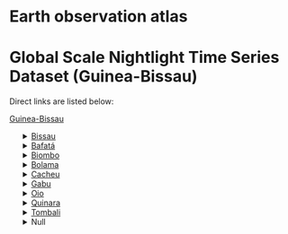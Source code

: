 # Earth observation atlas
 # Global Scale Nightlight Time Series Dataset (Guinea-Bissau)
Direct links are listed below:

<a href="https://eoatlas-nightlight.s3.amazonaws.com/eoatlas-monthly-nightlight-00078.csv">Guinea-Bissau</a>
<ul>
<details>
<summary><a href="https://eoatlas-nightlight.s3.amazonaws.com/eoatlas-monthly-nightlight-01361.csv">Bissau</a></summary>
<ul>
<ol>
<li><a href="https://eoatlas-nightlight.s3.amazonaws.com/eoatlas-monthly-nightlight-25647.csv">Bissau Autonomous Sector</a></li></ul>
</ol>
</details>
<details>
<summary><a href="https://eoatlas-nightlight.s3.amazonaws.com/eoatlas-monthly-nightlight-01362.csv">Bafatá</a></summary>
<ul>
<ol>
<li><a href="https://eoatlas-nightlight.s3.amazonaws.com/eoatlas-monthly-nightlight-25610.csv">Setor de Bafata</a></li><li><a href="https://eoatlas-nightlight.s3.amazonaws.com/eoatlas-monthly-nightlight-25611.csv">Setor de Bambadinca</a></li><li><a href="https://eoatlas-nightlight.s3.amazonaws.com/eoatlas-monthly-nightlight-25624.csv">Contuboel</a></li><li><a href="https://eoatlas-nightlight.s3.amazonaws.com/eoatlas-monthly-nightlight-25629.csv">Setor de Galomaro</a></li><li><a href="https://eoatlas-nightlight.s3.amazonaws.com/eoatlas-monthly-nightlight-25630.csv">Setor de Gamamundo</a></li><li><a href="https://eoatlas-nightlight.s3.amazonaws.com/eoatlas-monthly-nightlight-25643.csv">Setor de Xitole</a></li></ul>
</ol>
</details>
<details>
<summary><a href="https://eoatlas-nightlight.s3.amazonaws.com/eoatlas-monthly-nightlight-01363.csv">Biombo</a></summary>
<ul>
<ol>
<li><a href="https://eoatlas-nightlight.s3.amazonaws.com/eoatlas-monthly-nightlight-25636.csv">Setor de Prabis</a></li><li><a href="https://eoatlas-nightlight.s3.amazonaws.com/eoatlas-monthly-nightlight-25638.csv">Setor de Quinh</a></li><li><a href="https://eoatlas-nightlight.s3.amazonaws.com/eoatlas-monthly-nightlight-25639.csv">Setor de Safim</a></li></ul>
</ol>
</details>
<details>
<summary><a href="https://eoatlas-nightlight.s3.amazonaws.com/eoatlas-monthly-nightlight-01364.csv">Bolama</a></summary>
<ul>
<ol>
</ul>
</ol>
</details>
<details>
<summary><a href="https://eoatlas-nightlight.s3.amazonaws.com/eoatlas-monthly-nightlight-01365.csv">Cacheu</a></summary>
<ul>
<ol>
<li><a href="https://eoatlas-nightlight.s3.amazonaws.com/eoatlas-monthly-nightlight-25609.csv">Setor de Boe</a></li><li><a href="https://eoatlas-nightlight.s3.amazonaws.com/eoatlas-monthly-nightlight-25613.csv">Setor de Bigene</a></li><li><a href="https://eoatlas-nightlight.s3.amazonaws.com/eoatlas-monthly-nightlight-25618.csv">Setor de Bula</a></li><li><a href="https://eoatlas-nightlight.s3.amazonaws.com/eoatlas-monthly-nightlight-25619.csv">Setor de Cacheu</a></li><li><a href="https://eoatlas-nightlight.s3.amazonaws.com/eoatlas-monthly-nightlight-25621.csv">Setor de Caiv</a></li><li><a href="https://eoatlas-nightlight.s3.amazonaws.com/eoatlas-monthly-nightlight-25622.csv">Setor de Canghungo</a></li><li><a href="https://eoatlas-nightlight.s3.amazonaws.com/eoatlas-monthly-nightlight-25641.csv">Setor de Sto Domingos</a></li></ul>
</ol>
</details>
<details>
<summary><a href="https://eoatlas-nightlight.s3.amazonaws.com/eoatlas-monthly-nightlight-01366.csv">Gabu</a></summary>
<ul>
<ol>
<li><a href="https://eoatlas-nightlight.s3.amazonaws.com/eoatlas-monthly-nightlight-25616.csv">Setor de Madina do Bo˒</a></li><li><a href="https://eoatlas-nightlight.s3.amazonaws.com/eoatlas-monthly-nightlight-25628.csv">Setor de Gabv</a></li><li><a href="https://eoatlas-nightlight.s3.amazonaws.com/eoatlas-monthly-nightlight-25634.csv">Setor de Pitche</a></li><li><a href="https://eoatlas-nightlight.s3.amazonaws.com/eoatlas-monthly-nightlight-25635.csv">Setor de Pirada</a></li><li><a href="https://eoatlas-nightlight.s3.amazonaws.com/eoatlas-monthly-nightlight-25640.csv">Setor de Sonaco</a></li></ul>
</ol>
</details>
<details>
<summary><a href="https://eoatlas-nightlight.s3.amazonaws.com/eoatlas-monthly-nightlight-01367.csv">Oio</a></summary>
<ul>
<ol>
<li><a href="https://eoatlas-nightlight.s3.amazonaws.com/eoatlas-monthly-nightlight-25614.csv">Setor de Bissora</a></li><li><a href="https://eoatlas-nightlight.s3.amazonaws.com/eoatlas-monthly-nightlight-25626.csv">Setor de Farim</a></li><li><a href="https://eoatlas-nightlight.s3.amazonaws.com/eoatlas-monthly-nightlight-25631.csv">Setor de Mansaba</a></li><li><a href="https://eoatlas-nightlight.s3.amazonaws.com/eoatlas-monthly-nightlight-25632.csv">Setor de Mansoa</a></li><li><a href="https://eoatlas-nightlight.s3.amazonaws.com/eoatlas-monthly-nightlight-25633.csv">Setor de Nhacra</a></li></ul>
</ol>
</details>
<details>
<summary><a href="https://eoatlas-nightlight.s3.amazonaws.com/eoatlas-monthly-nightlight-01368.csv">Quinara</a></summary>
<ul>
<ol>
<li><a href="https://eoatlas-nightlight.s3.amazonaws.com/eoatlas-monthly-nightlight-25617.csv">Setor de Buba</a></li><li><a href="https://eoatlas-nightlight.s3.amazonaws.com/eoatlas-monthly-nightlight-25625.csv">Setor de Empada</a></li><li><a href="https://eoatlas-nightlight.s3.amazonaws.com/eoatlas-monthly-nightlight-25627.csv">Setor de Fulacunda</a></li><li><a href="https://eoatlas-nightlight.s3.amazonaws.com/eoatlas-monthly-nightlight-25642.csv">Setor de Tite</a></li></ul>
</ol>
</details>
<details>
<summary><a href="https://eoatlas-nightlight.s3.amazonaws.com/eoatlas-monthly-nightlight-01369.csv">Tombali</a></summary>
<ul>
<ol>
<li><a href="https://eoatlas-nightlight.s3.amazonaws.com/eoatlas-monthly-nightlight-25612.csv">Setor de Bedanda</a></li><li><a href="https://eoatlas-nightlight.s3.amazonaws.com/eoatlas-monthly-nightlight-25620.csv">Setor de Cacine</a></li><li><a href="https://eoatlas-nightlight.s3.amazonaws.com/eoatlas-monthly-nightlight-25623.csv">Setor de Catie</a></li><li><a href="https://eoatlas-nightlight.s3.amazonaws.com/eoatlas-monthly-nightlight-25637.csv">Setor de Quebo</a></li></ul>
</ol>
</details>
<details>
<summary>Null</summary>
<ul>
<ol>
<li><a href="https://eoatlas-nightlight.s3.amazonaws.com/eoatlas-monthly-nightlight-25615.csv">Setor de Bolama</a></li><li><a href="https://eoatlas-nightlight.s3.amazonaws.com/eoatlas-monthly-nightlight-25644.csv">Setor de Bubaque</a></li><li><a href="https://eoatlas-nightlight.s3.amazonaws.com/eoatlas-monthly-nightlight-25645.csv">Setor de Caravela</a></li><li><a href="https://eoatlas-nightlight.s3.amazonaws.com/eoatlas-monthly-nightlight-25646.csv">Setor de Uno</a></li></ul>
</ol>
</details>
